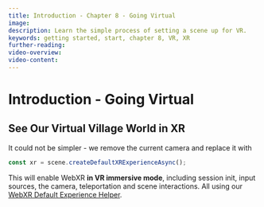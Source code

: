 ```yaml
---
title: Introduction - Chapter 8 - Going Virtual
image: 
description: Learn the simple process of setting a scene up for VR.
keywords: getting started, start, chapter 8, VR, XR
further-reading:
video-overview:
video-content:
---
```



# Introduction - Going Virtual

## See Our Virtual Village World in XR

It could not be simpler - we remove the current camera and replace it with

```javascript
const xr = scene.createDefaultXRExperienceAsync();
```

This will enable WebXR **in VR immersive mode**, including session init, input sources, the camera, teleportation and scene interactions. All using our [WebXR Default Experience Helper](/features/divingDeeper/webXR/webXRExperienceHelpers#the-basic-experience-helper).
